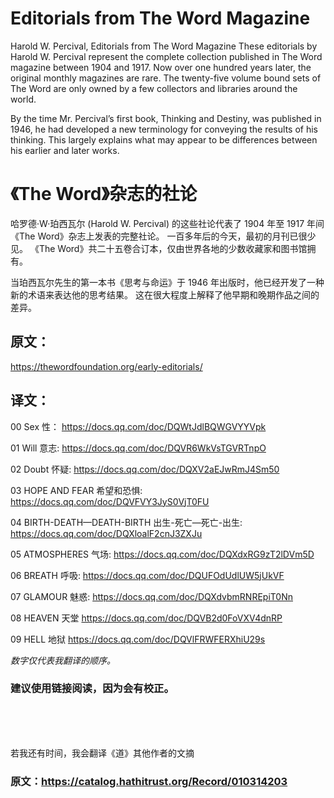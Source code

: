 # Editorials from The Word Magazine

Harold W. Percival, Editorials from The Word Magazine
These editorials by Harold W. Percival represent the complete collection published in The Word magazine between 1904 and 1917.
Now over one hundred years later, the original monthly magazines are rare. 
The twenty-five volume bound sets of The Word are only owned by a few collectors and libraries around the world.

By the time Mr. Percival’s first book, Thinking and Destiny, was published in 1946, 
he had developed a new terminology for conveying the results of his thinking. 
This largely explains what may appear to be differences between his earlier and later works.


# 《The Word》杂志的社论

哈罗德·W·珀西瓦尔 (Harold W. Percival) 的这些社论代表了 1904 年至 1917 年间《The Word》杂志上发表的完整社论。
一百多年后的今天，最初的月刊已很少见。 《The Word》共二十五卷合订本，仅由世界各地的少数收藏家和图书馆拥有。

当珀西瓦尔先生的第一本书《思考与命运》于 1946 年出版时，他已经开发了一种新的术语来表达他的思考结果。 
这在很大程度上解释了他早期和晚期作品之间的差异。


## 原文：
https://thewordfoundation.org/early-editorials/

## 译文：

00 Sex 性： https://docs.qq.com/doc/DQWtJdlBQWGVYYVpk

01 Will 意志: https://docs.qq.com/doc/DQVR6WkVsTGVRTnpO

02 Doubt 怀疑: https://docs.qq.com/doc/DQXV2aEJwRmJ4Sm50

03 HOPE AND FEAR 希望和恐惧: https://docs.qq.com/doc/DQVFVY3JyS0VjT0FU

04 BIRTH-DEATH—DEATH-BIRTH  出生-死亡—死亡-出生: https://docs.qq.com/doc/DQXloalF2cnJ3ZXJu


05 ATMOSPHERES 气场: https://docs.qq.com/doc/DQXdxRG9zT2lDVm5D

06 BREATH 呼吸: https://docs.qq.com/doc/DQUFOdUdlUW5jUkVF

07 GLAMOUR 魅惑: https://docs.qq.com/doc/DQXdvbmRNREpiT0Nn

08 HEAVEN 天堂 https://docs.qq.com/doc/DQVB2d0FoVXV4dnRP

09 HELL 地狱 
https://docs.qq.com/doc/DQVlFRWFERXhiU29s


_数字仅代表我翻译的顺序。_

### 建议使用链接阅读，因为会有校正。
























<br/>
<br/>
<br/>

若我还有时间，我会翻译《道》其他作者的文摘
### 原文：https://catalog.hathitrust.org/Record/010314203


